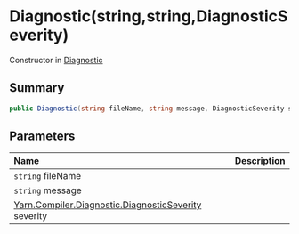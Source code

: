 # Diagnostic(string,string,DiagnosticSeverity)

Constructor in [Diagnostic](/api/csharp/yarn.compiler.diagnostic.md)

## Summary



```csharp
public Diagnostic(string fileName, string message, DiagnosticSeverity severity = DiagnosticSeverity.Error)
```

## Parameters

|Name|Description|
|:---|:---|
|`string` fileName||
|`string` message||
|[Yarn.Compiler.Diagnostic.DiagnosticSeverity](/api/csharp/yarn.compiler.diagnostic.diagnosticseverity.md) severity||

